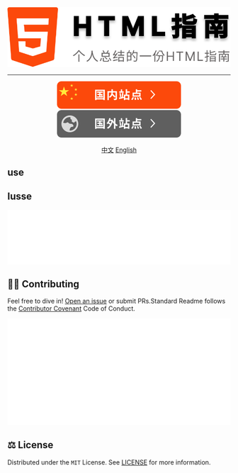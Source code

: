 

<img src='./resource/logo.svg'>



------



<p align="center">
    <a href=""><img src='./resource/domestic-site-btn.svg'></a>
    <a href="https://junliangwangx.github.io/HTML-Guide/"><img src='./resource/foreign-sites-btn.svg'></a>
</p>

<p align='center'><a href='./readme.md'>中文</a>       <a href='./readme(EN).md'>English</a></p>



## use



## Iusse

<img src="./resource/reactions.svg" style="max-width: 100%;" width="800px">



## 🧑‍💻 Contributing

Feel free to dive in! [Open an issue](https://github.com/RichardLitt/standard-readme/issues/new) or submit PRs.Standard Readme follows the [Contributor Covenant](http://contributor-covenant.org/version/1/3/0/) Code of Conduct.

<img src="./resource/repository.svg">



## ⚖️ License

Distributed under the `MIT` License. See [LICENSE](./LICENSE) for more information.

